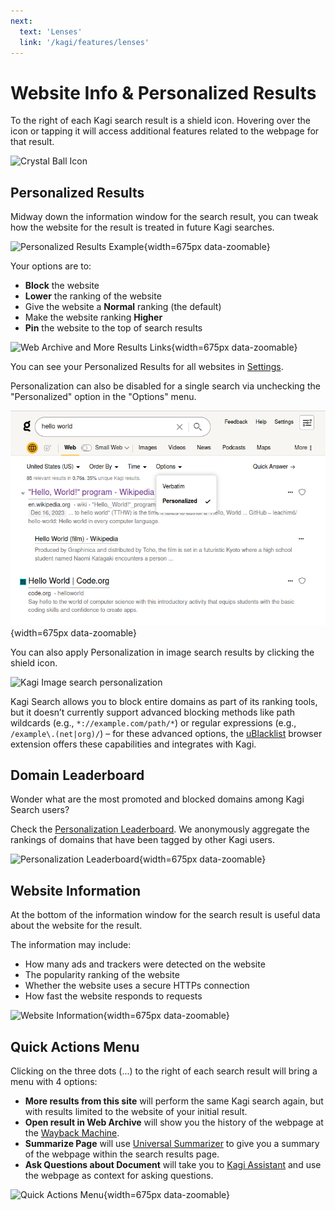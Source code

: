 ```yaml
---
next:
  text: 'Lenses'
  link: '/kagi/features/lenses'
---
```


# Website Info & Personalized Results

To the right of each Kagi search result is a shield icon. Hovering over the icon or tapping it will access additional features related to the webpage for that result.

<img src="./media/crystal_ball.png" width="675" alt="Crystal Ball Icon">


## Personalized Results

Midway down the information window for the search result, you can tweak how the website for the result is treated in future Kagi searches.


![Personalized Results Example](./media/personalized_results.gif){width=675px data-zoomable}


Your options are to:

- **Block** the website
- **Lower** the ranking of the website
- Give the website a **Normal** ranking (the default)
- Make the website ranking **Higher**
- **Pin** the website to the top of search results


![Web Archive and More Results Links](./media/ranking.png){width=675px data-zoomable}


You can see your Personalized Results for all websites in [Settings](https://kagi.com/settings?p=user_ranked).


Personalization can also be disabled for a single search via unchecking the "Personalized" option in the "Options" menu.


![Personalized Option in Search Options Dropdown](./media/personalized_option.png){width=675px data-zoomable}

You can also apply Personalization in image search results by clicking the shield icon.

![Kagi Image search personalization](./media/block_domain.gif)

Kagi Search allows you to block entire domains as part of its ranking tools, but it doesn’t currently support advanced blocking methods like path wildcards (e.g., `*://example.com/path/*`) or regular expressions (e.g., `/example\.(net|org)/`) – for these advanced options, the [uBlacklist](https://github.com/iorate/ublacklist?tab=readme-ov-file#ublacklist) browser extension offers these capabilities and integrates with Kagi.

## Domain Leaderboard

Wonder what are the most promoted and blocked domains among Kagi Search users?

Check the [Personalization Leaderboard](https://kagi.com/stats?stat=leaderboard). We anonymously aggregate the rankings of domains that have been tagged by other Kagi users.

![Personalization Leaderboard](./media/domain-leaderboard.png){width=675px data-zoomable}

## Website Information

At the bottom of the information window for the search result is useful data about the website for the result.

The information may include:

- How many ads and trackers were detected on the website
- The popularity ranking of the website
- Whether the website uses a secure HTTPs connection
- How fast the website responds to requests


![Website Information](./media/website_info.png){width=675px data-zoomable}


## Quick Actions Menu

Clicking on the three dots (...) to the right of each search result will bring a menu with 4 options:

- **More results from this site** will perform the same Kagi search again, but with results limited to the website of your initial result.
- **Open result in Web Archive** will show you the history of the webpage at the [Wayback Machine](https://archive.org/).
- **Summarize Page** will use [Universal Summarizer](../ai/summarize-page.md) to give you a summary of the webpage within the search results page.
- **Ask Questions about Document** will take you to [Kagi Assistant](../ai/assistant.md) and use the webpage as context for asking questions.

![Quick Actions Menu](./media/quick-actions-menu.png){width=675px data-zoomable}
